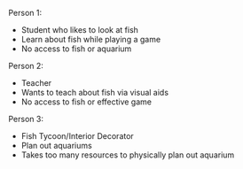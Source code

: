 
Person 1: 
  - Student who likes to look at fish 
  - Learn about fish while playing a game 
  - No access to fish or aquarium  
  
Person 2: 
  - Teacher 
  - Wants to teach about fish via visual aids 
  - No access to fish or effective game 

 Person 3: 
  - Fish Tycoon/Interior Decorator 
  - Plan out aquariums 
  - Takes too many resources to physically plan out aquarium
